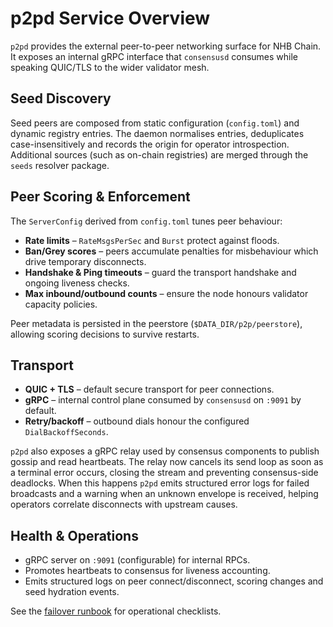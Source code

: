 # p2pd Service Overview

`p2pd` provides the external peer-to-peer networking surface for NHB Chain.
It exposes an internal gRPC interface that `consensusd` consumes while
speaking QUIC/TLS to the wider validator mesh.

## Seed Discovery

Seed peers are composed from static configuration (`config.toml`) and dynamic
registry entries. The daemon normalises entries, deduplicates case-insensitively
and records the origin for operator introspection. Additional sources (such as
on-chain registries) are merged through the `seeds` resolver package.

## Peer Scoring & Enforcement

The `ServerConfig` derived from `config.toml` tunes peer behaviour:

* **Rate limits** – `RateMsgsPerSec` and `Burst` protect against floods.
* **Ban/Grey scores** – peers accumulate penalties for misbehaviour which drive
  temporary disconnects.
* **Handshake & Ping timeouts** – guard the transport handshake and ongoing
  liveness checks.
* **Max inbound/outbound counts** – ensure the node honours validator capacity
  policies.

Peer metadata is persisted in the peerstore (`$DATA_DIR/p2p/peerstore`),
allowing scoring decisions to survive restarts.

## Transport

* **QUIC + TLS** – default secure transport for peer connections.
* **gRPC** – internal control plane consumed by `consensusd` on `:9091` by default.
* **Retry/backoff** – outbound dials honour the configured `DialBackoffSeconds`.

`p2pd` also exposes a gRPC relay used by consensus components to publish gossip
and read heartbeats. The relay now cancels its send loop as soon as a terminal
error occurs, closing the stream and preventing consensus-side deadlocks. When
this happens `p2pd` emits structured error logs for failed broadcasts and a
warning when an unknown envelope is received, helping operators correlate
disconnects with upstream causes.

## Health & Operations

* gRPC server on `:9091` (configurable) for internal RPCs.
* Promotes heartbeats to consensus for liveness accounting.
* Emits structured logs on peer connect/disconnect, scoring changes and seed
  hydration events.

See the [failover runbook](../runbooks/p2pd-failover.md) for operational
checklists.
